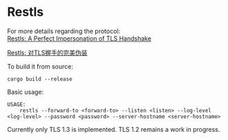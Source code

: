 # Restls

For more details regarding the protocol:  
[Restls: A Perfect Impersonation of TLS Handshake](./Restls%3A%20A%20Perfect%20Impersonation%20of%20TLS%20Handshake.md)

[Restls: 对TLS握手的完美伪装](./Restls%3A%20%E5%AF%B9TLS%E6%8F%A1%E6%89%8B%E7%9A%84%E5%AE%8C%E7%BE%8E%E4%BC%AA%E8%A3%85.md)

To build it from source:

```
cargo build --release
```

Basic usage:
```
USAGE:
    restls --forward-to <forward-to> --listen <listen> --log-level <log-level> --password <password> --server-hostname <server-hostname>
```

Currently only TLS 1.3 is implemented. TLS 1.2 remains a work in progress.